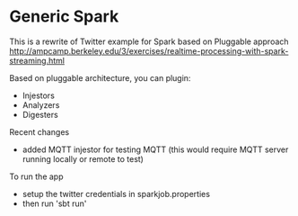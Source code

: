 # Generic Spark
This is a  rewrite of Twitter example for Spark based on Pluggable approach
http://ampcamp.berkeley.edu/3/exercises/realtime-processing-with-spark-streaming.html


Based on pluggable architecture, you can plugin:
- Injestors
- Analyzers
- Digesters

Recent changes
- added MQTT injestor for testing MQTT (this would require MQTT server running locally or remote to test)

To run the app
- setup the twitter credentials in sparkjob.properties
- then run 'sbt run'
